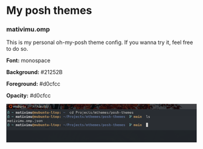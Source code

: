 # My posh themes

<h3>mativimu.omp</h3>
<p>This is my personal oh-my-posh theme config. If you wanna try it, feel free to do so.</p>

<p><strong>Font:</strong> monospace</p>
<p><strong>Background:</strong> #21252B</p>
<p><strong>Foreground:</strong> #d0cfcc</p>
<p><strong>Opacity:</strong> #d0cfcc</p>


<img src="./assets/img/mativimu-prompt.png"></img>
